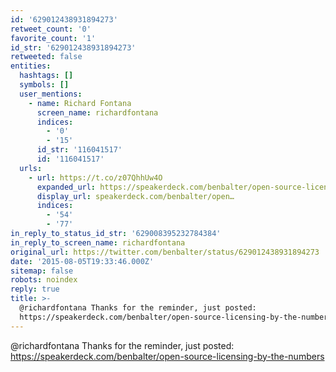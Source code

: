```yaml
---
id: '629012438931894273'
retweet_count: '0'
favorite_count: '1'
id_str: '629012438931894273'
retweeted: false
entities:
  hashtags: []
  symbols: []
  user_mentions:
    - name: Richard Fontana
      screen_name: richardfontana
      indices:
        - '0'
        - '15'
      id_str: '116041517'
      id: '116041517'
  urls:
    - url: https://t.co/z07QhhUw4O
      expanded_url: https://speakerdeck.com/benbalter/open-source-licensing-by-the-numbers
      display_url: speakerdeck.com/benbalter/open…
      indices:
        - '54'
        - '77'
in_reply_to_status_id_str: '629008395232784384'
in_reply_to_screen_name: richardfontana
original_url: https://twitter.com/benbalter/status/629012438931894273
date: '2015-08-05T19:33:46.000Z'
sitemap: false
robots: noindex
reply: true
title: >-
  @richardfontana Thanks for the reminder, just posted:
  https://speakerdeck.com/benbalter/open-source-licensing-by-the-numbers
---
```


@richardfontana Thanks for the reminder, just posted: https://speakerdeck.com/benbalter/open-source-licensing-by-the-numbers